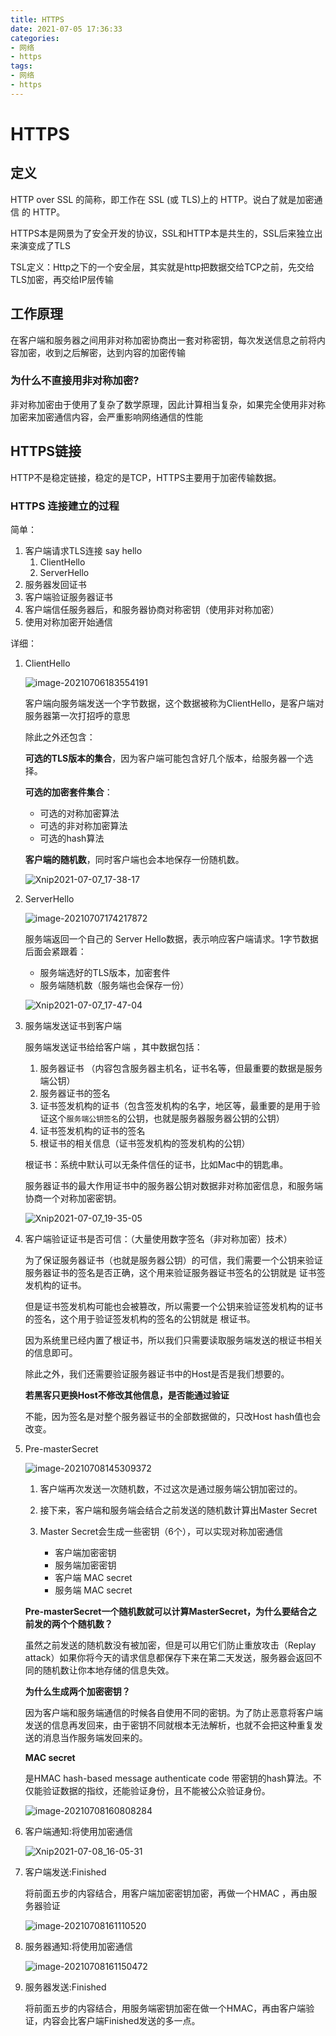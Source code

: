 ```yaml
---
title: HTTPS
date: 2021-07-05 17:36:33
categories:
- 网络
- https
tags:
- 网络
- https
---
```


# HTTPS

## 定义

HTTP over SSL 的简称，即工作在 SSL (或 TLS)上的 HTTP。说白了就是加密通信 的 HTTP。

HTTPS本是网景为了安全开发的协议，SSL和HTTP本是共生的，SSL后来独立出来演变成了TLS

TSL定义：Http之下的一个安全层，其实就是http把数据交给TCP之前，先交给TLS加密，再交给IP层传输

## 工作原理

在客户端和服务器之间用非对称加密协商出一套对称密钥，每次发送信息之前将内容加密，收到之后解密，达到内容的加密传输

### 为什么不直接用非对称加密?

非对称加密由于使用了复杂了数学原理，因此计算相当复杂，如果完全使用非对称加密来加密通信内容，会严重影响网络通信的性能

## HTTPS链接

HTTP不是稳定链接，稳定的是TCP，HTTPS主要用于加密传输数据。

### HTTPS 连接建立的过程

简单：

1. 客户端请求TLS连接 say hello
   1. ClientHello
   2. ServerHello
2. 服务器发回证书
3. 客户端验证服务器证书
4. 客户端信任服务器后，和服务器协商对称密钥（使用非对称加密）
5. 使用对称加密开始通信



详细：

1. ClientHello

   ![image-20210706183554191](HTTPS/image-20210706183554191.png)

   客户端向服务端发送一个字节数据，这个数据被称为ClientHello，是客户端对服务器第一次打招呼的意思

   除此之外还包含：

   **可选的TLS版本的集合**，因为客户端可能包含好几个版本，给服务器一个选择。

   **可选的加密套件集合**：

   - 可选的对称加密算法
   - 可选的非对称加密算法
   - 可选的hash算法

   **客户端的随机数**，同时客户端也会本地保存一份随机数。

   ![Xnip2021-07-07_17-38-17](HTTPS/Xnip2021-07-07_17-38-17.jpg)

2. ServerHello

   ![image-20210707174217872](HTTPS/image-20210707174217872.png)

   服务端返回一个自己的 Server Hello数据，表示响应客户端请求。1字节数据后面会紧跟着：

   - 服务端选好的TLS版本，加密套件
   - 服务端随机数（服务端也会保存一份）

   ![Xnip2021-07-07_17-47-04](HTTPS/Xnip2021-07-07_17-47-04.jpg)

3. 服务端发送证书到客户端

   服务端发送证书给给客户端 ，其中数据包括：

   1. 服务器证书 （内容包含服务器主机名，证书名等，但最重要的数据是服务端公钥）
   2. 服务器证书的签名
   3. 证书签发机构的证书（包含签发机构的名字，地区等，最重要的是用于验证这个`服务端公钥签名`的公钥，也就是服务器服务器公钥的公钥）
   4. 证书签发机构的证书的签名
   5. 根证书的相关信息（证书签发机构的签发机构的公钥）

   根证书：系统中默认可以无条件信任的证书，比如Mac中的钥匙串。

   服务器证书的最大作用证书中的服务器公钥对数据非对称加密信息，和服务端协商一个对称加密密钥。

   ![Xnip2021-07-07_19-35-05](HTTPS/Xnip2021-07-07_19-35-05.jpg)

4. 客户端验证证书是否可信：（大量使用数字签名（非对称加密）技术）

   为了保证服务器证书（也就是服务器公钥）的可信，我们需要一个公钥来验证服务器证书的签名是否正确，这个用来验证服务器证书签名的公钥就是 证书签发机构的证书。

   但是证书签发机构可能也会被篡改，所以需要一个公钥来验证签发机构的证书的签名，这个用于验证签发机构的签名的公钥就是 根证书。

   因为系统里已经内置了根证书，所以我们只需要读取服务端发送的根证书相关的信息即可。

   除此之外，我们还需要验证服务器证书中的Host是否是我们想要的。

   **若黑客只更换Host不修改其他信息，是否能通过验证**

   不能，因为签名是对整个服务器证书的全部数据做的，只改Host hash值也会改变。

5. Pre-masterSecret

   ![image-20210708145309372](HTTPS/image-20210708145309372.png)

   1. 客户端再次发送一次随机数，不过这次是通过服务端公钥加密过的。

   2. 接下来，客户端和服务端会结合之前发送的随机数计算出Master Secret
   3. Master Secret会生成一些密钥（6个），可以实现对称加密通信
      - 客户端加密密钥
      - 服务端加密密钥
      - 客户端 MAC secret
      - 服务端 MAC secret

   **Pre-masterSecret一个随机数就可以计算MasterSecret，为什么要结合之前发的两个个随机数？**

   虽然之前发送的随机数没有被加密，但是可以用它们防止重放攻击（Replay attack）如果你将今天的请求信息都保存下来在第二天发送，服务器会返回不同的随机数让你本地存储的信息失效。

   **为什么生成两个加密密钥？**

   因为客户端和服务端通信的时候各自使用不同的密钥。为了防止恶意将客户端发送的信息再发回来，由于密钥不同就根本无法解析，也就不会把这种重复发送的消息当作服务端发回来的。

   **MAC secret**

   是HMAC hash-based message authenticate code 带密钥的hash算法。不仅能验证数据的指纹，还能验证身份，且不能被公众验证身份。

   ![image-20210708160808284](HTTPS/image-20210708160808284.png)

6. 客户端通知:将使用加密通信 

   ![Xnip2021-07-08_16-05-31](HTTPS/Xnip2021-07-08_16-05-31.jpg)

7. 客户端发送:Finished

   将前面五步的内容结合，用客户端加密密钥加密，再做一个HMAC ，再由服务器验证

   ![image-20210708161110520](HTTPS/image-20210708161110520.png)

8. 服务器通知:将使用加密通信 

   ![image-20210708161150472](HTTPS/image-20210708161150472.png)

9. 服务器发送:Finished

   将前面五步的内容结合，用服务端密钥加密在做一个HMAC，再由客户端验证，内容会比客户端Finished发送的多一点。

   